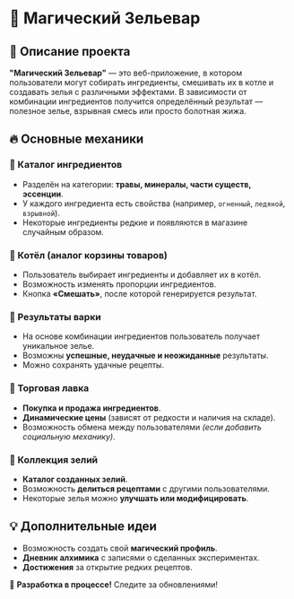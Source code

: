 # 🧪 Магический Зельевар

## 📖 Описание проекта  
**"Магический Зельевар"** — это веб-приложение, в котором пользователи могут собирать ингредиенты, смешивать их в котле и создавать зелья с различными эффектами. В зависимости от комбинации ингредиентов получится определённый результат — полезное зелье, взрывная смесь или просто болотная жижа.  

## 🔥 Основные механики  

### 📜 Каталог ингредиентов  
- Разделён на категории: **травы, минералы, части существ, эссенции**.  
- У каждого ингредиента есть свойства (например, `огненный`, `ледяной`, `взрывной`).  
- Некоторые ингредиенты редкие и появляются в магазине случайным образом.  

### 🏺 Котёл (аналог корзины товаров)  
- Пользователь выбирает ингредиенты и добавляет их в котёл.  
- Возможность изменять пропорции ингредиентов.  
- Кнопка **«Смешать»**, после которой генерируется результат.  

### 🧪 Результаты варки  
- На основе комбинации ингредиентов пользователь получает уникальное зелье.  
- Возможны **успешные, неудачные и неожиданные** результаты.  
- Можно сохранять удачные рецепты.  

### 🛒 Торговая лавка  
- **Покупка и продажа ингредиентов**.  
- **Динамические цены** (зависят от редкости и наличия на складе).  
- Возможность обмена между пользователями *(если добавить социальную механику)*.  

### 📖 Коллекция зелий  
- **Каталог созданных зелий**.  
- Возможность **делиться рецептами** с другими пользователями.  
- Некоторые зелья можно **улучшать или модифицировать**.  

## 💡 Дополнительные идеи  
- Возможность создать свой **магический профиль**.  
- **Дневник алхимика** с записями о сделанных экспериментах.  
- **Достижения** за открытие редких рецептов.  

🚀 **Разработка в процессе!** Следите за обновлениями!  
